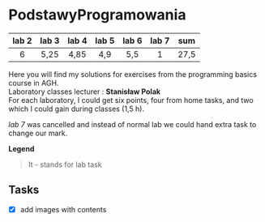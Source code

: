 # PodstawyProgramowania

lab 2 | lab 3| lab 4 | lab 5 | lab 6 | lab 7 | sum
:----:| :---:| :----:|:-----:|:-----:|:----: | :--:
6     | 5,25 | 4,85  | 4,9   | 5,5   | 1     | 27,5



Here you will find my solutions for exercises from the programming basics course in AGH. \
Laboratory classes lecturer : **Stanisław Polak** \
For each laboratory, I could get six points, four from home tasks, and two which I could gain during classes (1,5 h).

*lab 7* was cancelled and instead of normal lab we could hand extra task to change our mark.



__Legend__
> lt - stands for lab task

## Tasks 
- [x] add images with contents
